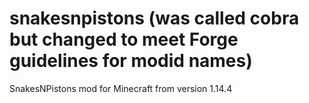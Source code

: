 # snakesnpistons (was called cobra but changed to meet Forge guidelines for modid names)
SnakesNPistons mod for Minecraft from version 1.14.4
